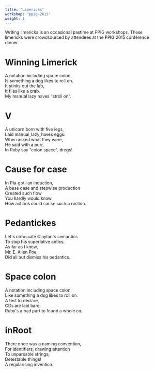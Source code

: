 ```yaml
---
title: "Limericks"
workshop: "ppig-2015"
weight: 1
---
```



Writing limericks is an occasional pastime at PPIG workshops. These limericks were crowdsourced by attendees at the PPIG 2015 conference dinner.

Winning Limerick
================

A notation including space colon  
Is something a dog likes to roll on.  
It stinks out the lab,  
It flies like a crab.  
My manual lazy haves "stroll on".

V
=

A unicorn born with five legs,  
Laid manual\_lazy\_haves eggs.  
When asked what they were,  
He said with a purr,  
In Ruby say "colon space", dregs!

Cause for case
==============

In Pia-got-ian induction,  
A base case and stepwise production  
Created such flow  
You hardly would know  
How actions could cause such a ruction.

Pedantickes
===========

Let's obfuscate Clayton's semantics  
To stop his superlative antics.  
As far as I know,  
Mr. E. Allen Poe  
Did all but dismiss his pedantics.

Space colon
===========

A notation including space colon,  
Like something a dog likes to roll on.  
A test to declare,  
CDs are laid bare,  
Ruby's a bad part to found a whole on.

inRoot
======

There once was a naming convention,  
For identifiers, drawing attention  
To unparsable strings;  
Detestable things!  
A regularising invention.
